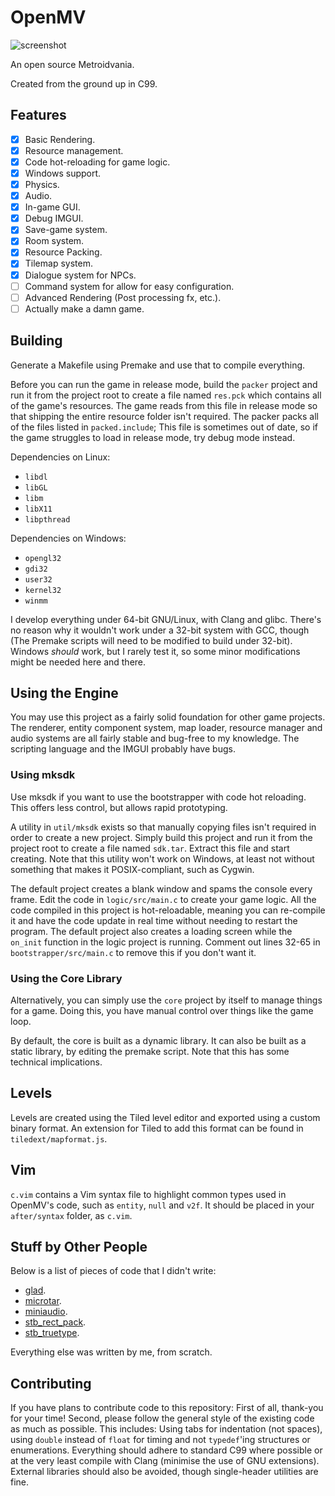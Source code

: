 # OpenMV

![screenshot](https://raw.githubusercontent.com/veridisquot/openmv/master/media/001.png)

An open source Metroidvania.

Created from the ground up in C99.

## Features
 - [x] Basic Rendering.
 - [x] Resource management.
 - [x] Code hot-reloading for game logic.
 - [x] Windows support.
 - [x] Physics.
 - [x] Audio.
 - [x] In-game GUI.
 - [x] Debug IMGUI.
 - [x] Save-game system.
 - [x] Room system.
 - [x] Resource Packing.
 - [x] Tilemap system.
 - [x] Dialogue system for NPCs.
 - [ ] Command system for allow for easy configuration.
 - [ ] Advanced Rendering (Post processing fx, etc.).
 - [ ] Actually make a damn game.

## Building
Generate a Makefile using Premake and use that to compile everything.

Before you can run the game in release mode, build the `packer` project and run
it from the project root to create a file named `res.pck` which contains all of
the game's resources. The game reads from this file in release mode so that
shipping the entire resource folder isn't required. The packer packs all of
the files listed in `packed.include`; This file is sometimes out of date,
so if the game struggles to load in release mode, try debug mode instead.

Dependencies on Linux:
 - `libdl`
 - `libGL`
 - `libm`
 - `libX11`
 - `libpthread`

Dependencies on Windows:
 - `opengl32`
 - `gdi32`
 - `user32`
 - `kernel32`
 - `winmm`

I develop everything under 64-bit GNU/Linux, with Clang and glibc. There's no
reason why it wouldn't work under a 32-bit system with GCC, though (The Premake
scripts will need to be modified to build under 32-bit). Windows *should* work,
but I rarely test it, so some minor modifications might be needed here and there.

## Using the Engine
You may use this project as a fairly solid foundation for other game projects. The
renderer, entity component system, map loader, resource manager and audio systems are
all fairly stable and bug-free to my knowledge. The scripting language and the IMGUI
probably have bugs.

### Using mksdk
Use mksdk if you want to use the bootstrapper with code hot reloading. This offers
less control, but allows rapid prototyping.

A utility in `util/mksdk` exists so that manually copying files isn't required
in order to create a new project. Simply build this project and run it from
the project root to create a file named `sdk.tar`. Extract this file and
start creating. Note that this utility won't work on Windows, at least
not without something that makes it POSIX-compliant, such as Cygwin.

The default project creates a blank window and spams the console every
frame. Edit the code in `logic/src/main.c` to create your game logic. All the
code compiled in this project is hot-reloadable, meaning you can re-compile
it and have the code update in real time without needing to restart the program.
The default project also creates a loading screen while the `on_init` function
in the logic project is running. Comment out lines 32-65 in
`bootstrapper/src/main.c` to remove this if you don't want it.

### Using the Core Library
Alternatively, you can simply use the `core` project by itself to manage things
for a game. Doing this, you have manual control over things like the game loop.

By default, the core is built as a dynamic library. It can also be built as a
static library, by editing the premake script. Note that this has some technical
implications.

## Levels
Levels are created using the Tiled level editor and exported using a custom binary
format. An extension for Tiled to add this format can be found in
`tiledext/mapformat.js`.

## Vim
`c.vim` contains a Vim syntax file to highlight common types used in OpenMV's
code, such as `entity`, `null` and `v2f`. It should be placed in your
`after/syntax` folder, as `c.vim`.

## Stuff by Other People
Below is a list of pieces of code that I didn't write:
 - [glad](https://github.com/Dav1dde/glad).
 - [microtar](https://github.com/rxi/microtar).
 - [miniaudio](https://miniaud.io/index.html).
 - [stb_rect_pack](https://github.com/nothings/stb/blob/master/stb_rect_pack.h).
 - [stb_truetype](https://github.com/nothings/stb/blob/master/stb_truetype.h).

Everything else was written by me, from scratch.

## Contributing
If you have plans to contribute code to this repository: First of all, thank-you
for your time! Second, please follow the general style of the existing code as
much as possible. This includes: Using tabs for indentation (not spaces), using
`double` instead of `float` for timing and not `typedef`'ing structures or
enumerations. Everything should adhere to standard C99 where possible or at
the very least compile with Clang (minimise the use of GNU extensions). External
libraries should also be avoided, though single-header utilities are fine.
